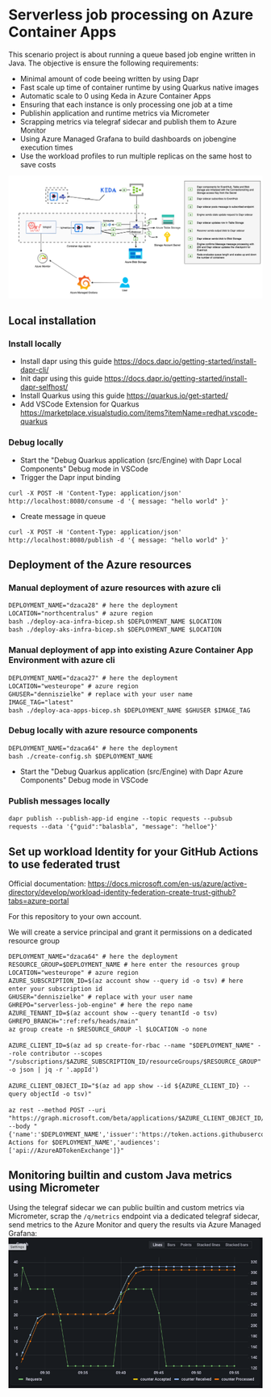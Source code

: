 # Serverless job processing on Azure Container Apps

This scenario project is about running a queue based job engine written in Java.
The objective is ensure the following requirements:
- Minimal amount of code beeing written by using Dapr
- Fast scale up time of container runtime by using Quarkus native images
- Automatic scale to 0 using Keda in Azure Container Apps
- Ensuring that each instance is only processing one job at a time
- Publishin application and runtime metrics via Micrometer
- Scrapping metrics via telegraf sidecar and publish them to Azure Monitor
- Using Azure Managed Grafana to build dashboards on jobengine execution times
- Use the workload profiles to run multiple replicas on the same host to save costs

![](/img/architecture.png)

## Local installation

### Install locally
- Install dapr using this guide https://docs.dapr.io/getting-started/install-dapr-cli/
- Init dapr using this guide https://docs.dapr.io/getting-started/install-dapr-selfhost/
- Install Quarkus using this guide https://quarkus.io/get-started/
- Add VSCode Extension for Quarkus https://marketplace.visualstudio.com/items?itemName=redhat.vscode-quarkus 

### Debug locally

- Start the "Debug Quarkus application (src/Engine) with Dapr Local Components" Debug mode in VSCode
- Trigger the Dapr input binding
```
curl -X POST -H 'Content-Type: application/json' http://localhost:8080/consume -d '{ message: "hello world" }'
```
- Create message in queue
```
curl -X POST -H 'Content-Type: application/json' http://localhost:8080/publish -d '{ message: "hello world" }'
```

## Deployment of the Azure resources

### Manual deployment of azure resources with azure cli

```
DEPLOYMENT_NAME="dzaca28" # here the deployment
LOCATION="northcentralus" # azure region 
bash ./deploy-aca-infra-bicep.sh $DEPLOYMENT_NAME $LOCATION
bash ./deploy-aks-infra-bicep.sh $DEPLOYMENT_NAME $LOCATION
```

### Manual deployment of app into existing Azure Container App Environment with azure cli

```
DEPLOYMENT_NAME="dzaca27" # here the deployment
LOCATION="westeurope" # azure region 
GHUSER="denniszielke" # replace with your user name
IMAGE_TAG="latest"
bash ./deploy-aca-apps-bicep.sh $DEPLOYMENT_NAME $GHUSER $IMAGE_TAG

```

### Debug locally with azure resource components

```
DEPLOYMENT_NAME="dzaca64" # here the deployment
bash ./create-config.sh $DEPLOYMENT_NAME

```

- Start the "Debug Quarkus application (src/Engine) with Dapr Azure Components" Debug mode in VSCode

### Publish messages locally

```
dapr publish --publish-app-id engine --topic requests --pubsub requests --data '{"guid":"balasbla", "message": "helloe"}'

```
## Set up workload Identity for your GitHub Actions to use federated trust

Official documentation:
https://docs.microsoft.com/en-us/azure/active-directory/develop/workload-identity-federation-create-trust-github?tabs=azure-portal

For this repository to your own account.

We will create a service principal and grant it permissions on a dedicated resource group

```
DEPLOYMENT_NAME="dzaca64" # here the deployment
RESOURCE_GROUP=$DEPLOYMENT_NAME # here enter the resources group
LOCATION="westeurope" # azure region 
AZURE_SUBSCRIPTION_ID=$(az account show --query id -o tsv) # here enter your subscription id
GHUSER="denniszielke" # replace with your user name
GHREPO="serverless-job-engine" # here the repo name
AZURE_TENANT_ID=$(az account show --query tenantId -o tsv)
GHREPO_BRANCH=":ref:refs/heads/main"
az group create -n $RESOURCE_GROUP -l $LOCATION -o none

AZURE_CLIENT_ID=$(az ad sp create-for-rbac --name "$DEPLOYMENT_NAME" --role contributor --scopes "/subscriptions/$AZURE_SUBSCRIPTION_ID/resourceGroups/$RESOURCE_GROUP" -o json | jq -r '.appId')

AZURE_CLIENT_OBJECT_ID="$(az ad app show --id ${AZURE_CLIENT_ID} --query objectId -o tsv)"

az rest --method POST --uri "https://graph.microsoft.com/beta/applications/$AZURE_CLIENT_OBJECT_ID/federatedIdentityCredentials" --body "{'name':'$DEPLOYMENT_NAME','issuer':'https://token.actions.githubusercontent.com','subject':'repo:$GHUSER/$GHREPO$GHREPO_BRANCH','description':'GitHub Actions for $DEPLOYMENT_NAME','audiences':['api://AzureADTokenExchange']}"
```

## Monitoring builtin and custom Java metrics using Micrometer
Using the telegraf sidecar we can public builtin and custom metrics via Micrometer, scrap the `/q/metrics` endpoint via a dedicated telegraf sidecar, send metrics to the Azure Monitor and query the results via Azure Managed Grafana:
![](/img/graph.png)